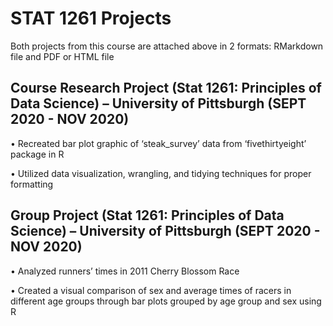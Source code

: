 # STAT 1261 Projects
Both projects from this course are attached above in 2 formats: RMarkdown file and PDF or HTML file

## Course Research Project (Stat 1261: Principles of Data Science) – University of Pittsburgh (SEPT 2020 - NOV 2020)
•	Recreated bar plot graphic of ‘steak_survey’ data from ‘fivethirtyeight’ package in R

•	Utilized data visualization, wrangling, and tidying techniques for proper formatting

## Group Project (Stat 1261: Principles of Data Science) – University of Pittsburgh (SEPT 2020 - NOV 2020)
•	Analyzed runners’ times in 2011 Cherry Blossom Race  

•	Created a visual comparison of sex and average times of racers in different age groups through bar plots grouped by age group and sex using R
